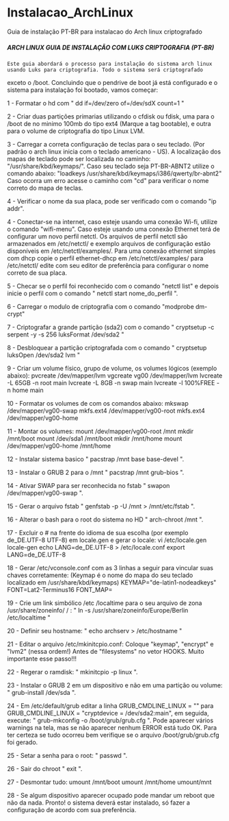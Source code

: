 # Instalacao_ArchLinux
Guia de instalação PT-BR para instalacao do Arch linux criptografado

##### ARCH LINUX GUIA DE INSTALAÇÃO COM LUKS CRIPTOGRAFIA (PT-BR) #####
	
	Este guia abordará o processo para instalação do sistema arch linux usando Luks para criptografia. Todo o sistema será criptografado
exceto o /boot. Concluindo que o pendrive de boot já está configurado e o sistema para instalação foi bootado, vamos começar:

1 - Formatar o hd com " dd if=/dev/zero of=/dev/sdX count=1 "

2 - Criar duas partições primarias utilizando o cfdisk ou fdisk, uma para o /boot de no minimo 100mb do tipo ext4 (Marque a tag bootable), e outra para o 
volume de criptografia do tipo Linux LVM.

3 - Carregar a correta configuração de teclas para o seu teclado. (Por padrão o arch linux inicia com o teclado americano - US). A localização dos
mapas de teclado pode ser localizada no caminho: "/usr/share/kbd/keymaps/". Caso seu teclado seja PT-BR-ABNT2 utilize o comando abaixo:
"loadkeys /usr/share/kbd/keymaps/i386/qwerty/br-abnt2" Caso ocorra um erro acesse o caminho com "cd" para verificar o nome correto do mapa de teclas.

4 - Verificar o nome da sua placa, pode ser verificado com o comando "ip addr".

4 - Conectar-se na internet, caso esteje usando uma conexão Wi-fi, utilize o comando "wifi-menu". Caso esteje usando uma conexão Ethernet terá de
configurar um novo perfil netctl. Os arquivos de perfil netctl são armazenados em /etc/netctl/ e exemplo arquivos de configuração estão 
disponíveis em /etc/netctl/examples/. Para uma conexão ethernet simples com dhcp copie o perfil ethernet-dhcp em /etc/netctl/examples/ para /etc/netctl/
edite com seu editor de preferência para configurar o nome correto de sua placa.

5 - Checar se o perfil foi reconhecido com o comando "netctl list" e depois inicie o perfil com o comando " netctl start nome_do_perfil ".

6 - Carregar o modulo de criptografia com o comando "modprobe dm-crypt"

7 - Criptografar a grande partição (sda2) com o comando " cryptsetup -c serpent -y -s 256 luksFormat /dev/sda2 "

8 - Desbloquear a partição criptografada com o comando " cryptsetup luksOpen /dev/sda2 lvm "

9 - Criar um volume físico, grupo de volume, os volumes lógicos (exemplo abaixo):
		pvcreate /dev/mapper/lvm
		vgcreate vg00 /dev/mapper/lvm
		lvcreate -L 65GB -n root main
		lvcreate -L 8GB -n swap main
		lvcreate -l 100%FREE -n home main
	
10 - Formatar os volumes de com os comandos abaixo:
		mkswap /dev/mapper/vg00-swap
		mkfs.ext4 /dev/mapper/vg00-root
		mkfs.ext4 /dev/mapper/vg00-home
	
11 - Montar os volumes:
		mount /dev/mapper/vg00-root /mnt
		mkdir /mnt/boot
		mount /dev/sda1 /mnt/boot
		mkdir /mnt/home
		mount /dev/mapper/vg00-home /mnt/home

12 - Instalar sistema basico " pacstrap /mnt base base-devel ".

13 - Instalar o GRUB 2 para o /mnt " pacstrap /mnt grub-bios ".

14 - Ativar SWAP para ser reconhecida no fstab " swapon /dev/mapper/vg00-swap ".

15 - Gerar o arquivo fstab " genfstab -p -U /mnt > /mnt/etc/fstab ".

16 - Alterar o bash para o root do sistema no HD " arch-chroot /mnt ".

17 - Excluir o # na frente do idioma de sua escolha (por exemplo de_DE.UTF-8 UTF-8) em locale.gen e gerar o locale:
		vi /etc/locale.gen
		locale-gen
		echo LANG=de_DE.UTF-8 > /etc/locale.conf
		export LANG=de_DE.UTF-8

18 - Gerar /etc/vconsole.conf com as 3 linhas a seguir para vincular suas chaves corretamente: (Keymap é o nome do mapa do seu teclado localizado em
/usr/share/kbd/keymaps)
		KEYMAP="de-latin1-nodeadkeys"
		FONT=Lat2-Terminus16
		FONT_MAP=

19 - Crie um link simbólico /etc /localtime para o seu arquivo de zona /usr/share/zoneinfo/ <zona> / <subzona>:
		" ln -s /usr/share/zoneinfo/Europe/Berlin /etc/localtime "
		
20 - Definir seu hostname: " echo archserv > /etc/hostname "

21 - Editar o arquivo /etc/mkinitcpio.conf: Coloque "keymap", "encrypt" e "lvm2" (nessa ordem!) Antes de "filesystems" no vetor HOOKS. Muito importante
esse passo!!!

22 - Regerar o ramdisk: " mkinitcpio -p linux ".

23 - Instalar o GRUB 2 em um dispositivo e não em uma partição ou volume: " grub-install /dev/sda ".

24 - Em /etc/default/grub editar a linha GRUB_CMDLINE_LINUX = "" para GRUB_CMDLINE_LINUX = 
"cryptdevice = /dev/sda2:main", em seguida, execute: " grub-mkconfig -o /boot/grub/grub.cfg ". Pode aparecer vários warnings na tela, mas se
não aparecer nenhum ERROR está tudo OK. Para ter certeza se tudo ocorreu bem verifique se o arquivo /boot/grub/grub.cfg foi gerado.

25 - Setar a senha para o root: " passwd ".

26 - Sair do chroot " exit ".

27 - Desmontar tudo:
		umount /mnt/boot
		umount /mnt/home
		umount/mnt

28 - Se algum dispositivo aparecer ocupado pode mandar um reboot que não da nada. Pronto! o sistema deverá estar instalado, só fazer a configuração
de acordo com sua preferência.
	
